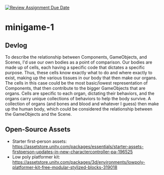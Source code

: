 [![Review Assignment Due Date](https://classroom.github.com/assets/deadline-readme-button-22041afd0340ce965d47ae6ef1cefeee28c7c493a6346c4f15d667ab976d596c.svg)](https://classroom.github.com/a/d-DorLAf)
# minigame-1
## Devlog
To describe the relationship between Components, GameObjects, and Scenes, I'd use our own bodies as a point of comparison. Our bodies are made up of cells, each having a specific code that dictates a specific purpose. Thus, these cells know exactly what to do and where exactly to exist, making up the various tissues in our body that then make our organs. The cells in this case could be the most basic/lowest representation of Components, that then contribute to the bigger GameObjects that are organs. Cells are specific to each organ, dictating their behaviors, and the organs carry unique collections of behaviors to help the body survive. A collection of organs (and bones and blood and whatever I guess) then make up the human body, which could be considered the relationship between the GameObjects and the Scene.
## Open-Source Assets
- Starter first-person assets: https://assetstore.unity.com/packages/essentials/starter-assets-firstperson-updates-in-new-charactercontroller-pa-196525
- Low poly platformer kit: https://assetstore.unity.com/packages/3d/environments/lowpoly-platformer-kit-free-modular-stylized-blocks-319018 
